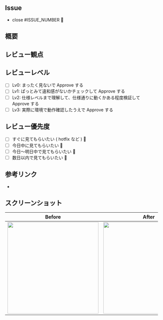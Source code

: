 ## Issue

- close #ISSUE_NUMBER 🦕

## 概要

<!-- 概要をここに記入してください。 -->

## レビュー観点

<!-- レビュアに確認してほしい事柄を記載してください -->
<!-- 特に、本 PR にてレビュー対象外の内容があれば合わせて記載してください -->

<!--
    (例)
    - warnings が出力されないこと
    - デザインだけ組み込んだので、仕様についてはレビュー対象外として欲しい
    - このコミット xxxxxxx ( commit hash ) を主にレビューして欲しい
-->

## レビューレベル

- [ ] Lv0: まったく見ないで Approve する
- [ ] Lv1: ぱっとみて違和感がないかチェックして Approve する
- [ ] Lv2: 仕様レベルまで理解して、仕様通りに動くかある程度検証して Approve する
- [ ] Lv3: 実際に環境で動作確認したうえで Approve する

## レビュー優先度

- [ ] すぐに見てもらいたい ( hotfix など ) 🚀
- [ ] 今日中に見てもらいたい 🚗
- [ ] 今日〜明日中で見てもらいたい 🚶
- [ ] 数日以内で見てもらいたい 🐢

## 参考リンク

<!-- 参考文献などがあればここに記入してください。 -->

- 

## スクリーンショット

|           Before           |           After            |
|:--------------------------:|:--------------------------:|
| <img src="" width="300" /> | <img src="" width="300" /> |
